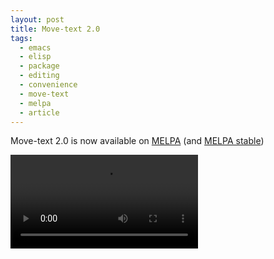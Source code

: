 ```yaml
---
layout: post
title: Move-text 2.0
tags:
  - emacs
  - elisp
  - package
  - editing
  - convenience
  - move-text
  - melpa
  - article
---
```


Move-text 2.0 is now available on [MELPA](https://melpa.org) (and [MELPA stable](http://melpa-stable.milkbox.net/#/))

<video controls autoplay loop>
  <source src="/public/videos/782049726241738752.mp4" type="video/mp4">
  Sorry your browser does not support the video tag, maybe time to upgrade?
</video>
